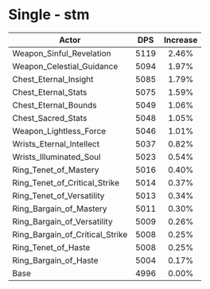 # Single - stm
| Actor | DPS | Increase |
|---|:---:|:---:|
|Weapon_Sinful_Revelation|5119|2.46%|
|Weapon_Celestial_Guidance|5094|1.97%|
|Chest_Eternal_Insight|5085|1.79%|
|Chest_Eternal_Stats|5075|1.59%|
|Chest_Eternal_Bounds|5049|1.06%|
|Chest_Sacred_Stats|5048|1.05%|
|Weapon_Lightless_Force|5046|1.01%|
|Wrists_Eternal_Intellect|5037|0.82%|
|Wrists_Illuminated_Soul|5023|0.54%|
|Ring_Tenet_of_Mastery|5016|0.40%|
|Ring_Tenet_of_Critical_Strike|5014|0.37%|
|Ring_Tenet_of_Versatility|5013|0.34%|
|Ring_Bargain_of_Mastery|5011|0.30%|
|Ring_Bargain_of_Versatility|5009|0.26%|
|Ring_Bargain_of_Critical_Strike|5008|0.25%|
|Ring_Tenet_of_Haste|5008|0.25%|
|Ring_Bargain_of_Haste|5004|0.17%|
|Base|4996|0.00%|
